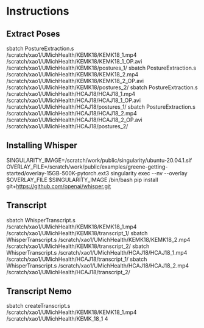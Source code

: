 # Instructions

## Extract Poses

sbatch PostureExtraction.s /scratch/xao1/UMichHealth/KEMK18/KEMK18_1.mp4 /scratch/xao1/UMichHealth/KEMK18/KEMK18_1_OP.avi /scratch/xao1/UMichHealth/KEMK18/postures_1/
sbatch PostureExtraction.s /scratch/xao1/UMichHealth/KEMK18/KEMK18_2.mp4 /scratch/xao1/UMichHealth/KEMK18/KEMK18_2_OP.avi /scratch/xao1/UMichHealth/KEMK18/postures_2/
sbatch PostureExtraction.s /scratch/xao1/UMichHealth/HCAJ18/HCAJ18_1.mp4 /scratch/xao1/UMichHealth/HCAJ18/HCAJ18_1_OP.avi /scratch/xao1/UMichHealth/HCAJ18/postures_1/
sbatch PostureExtraction.s /scratch/xao1/UMichHealth/HCAJ18/HCAJ18_2.mp4 /scratch/xao1/UMichHealth/HCAJ18/HCAJ18_2_OP.avi /scratch/xao1/UMichHealth/HCAJ18/postures_2/

## Installing Whisper
SINGULARITY_IMAGE=/scratch/work/public/singularity/ubuntu-20.04.1.sif
OVERLAY_FILE=/scratch/work/public/examples/greene-getting-started/overlay-15GB-500K-pytorch.ext3
singularity exec --nv --overlay $OVERLAY_FILE $SINGULARITY_IMAGE /bin/bash
pip install git+https://github.com/openai/whisper.git 

## Transcript
sbatch WhisperTranscript.s /scratch/xao1/UMichHealth/KEMK18/KEMK18_1.mp4 /scratch/xao1/UMichHealth/KEMK18/transcript_1/
sbatch WhisperTranscript.s /scratch/xao1/UMichHealth/KEMK18/KEMK18_2.mp4 /scratch/xao1/UMichHealth/KEMK18/transcript_2/
sbatch WhisperTranscript.s /scratch/xao1/UMichHealth/HCAJ18/HCAJ18_1.mp4 /scratch/xao1/UMichHealth/HCAJ18/transcript_1/
sbatch WhisperTranscript.s /scratch/xao1/UMichHealth/HCAJ18/HCAJ18_2.mp4 /scratch/xao1/UMichHealth/HCAJ18/transcript_2/

## Transcript Nemo
sbatch createTranscript.s /scratch/xao1/UMichHealth/KEMK18/KEMK18_1.mp4 /scratch/xao1/UMichHealth/KEMK_18_1 4